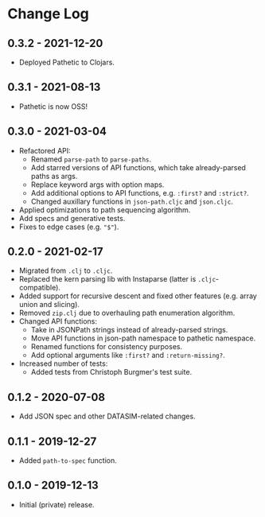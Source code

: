 # Change Log

## 0.3.2 - 2021-12-20
- Deployed Pathetic to Clojars.

## 0.3.1 - 2021-08-13
- Pathetic is now OSS!

## 0.3.0 - 2021-03-04
- Refactored API:
  - Renamed `parse-path` to `parse-paths`.
  - Add starred versions of API functions, which take already-parsed paths as args.
  - Replace keyword args with option maps.
  - Add additional options to API functions, e.g. `:first?` and `:strict?`.
  - Changed auxillary functions in `json-path.cljc` and `json.cljc`.
- Applied optimizations to path sequencing algorithm.
- Add specs and generative tests.
- Fixes to edge cases (e.g. `"$"`).

## 0.2.0 - 2021-02-17
- Migrated from `.clj` to `.cljc`.
- Replaced the kern parsing lib with Instaparse (latter is `.cljc`-compatible).
- Added support for recursive descent and fixed other features (e.g. array union and slicing).
- Removed `zip.clj` due to overhauling path enumeration algorithm.
- Changed API functions:
  - Take in JSONPath strings instead of already-parsed strings.
  - Move API functions in json-path namespace to pathetic namespace.
  - Renamed functions for consistency purposes.
  - Add optional arguments like `:first?` and `:return-missing?`.
- Increased number of tests:
  - Added tests from Christoph Burgmer's test suite.

## 0.1.2 - 2020-07-08
- Add JSON spec and other DATASIM-related changes.

## 0.1.1 - 2019-12-27
- Added `path-to-spec` function.

## 0.1.0 - 2019-12-13
- Initial (private) release.

